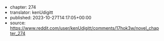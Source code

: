 - chapter: 274
- translator: kenUdigitt
- published: 2023-10-27T14:17:05+00:00
- source: https://www.reddit.com/user/kenUdigitt/comments/17hok3w/novel_chapter_274
